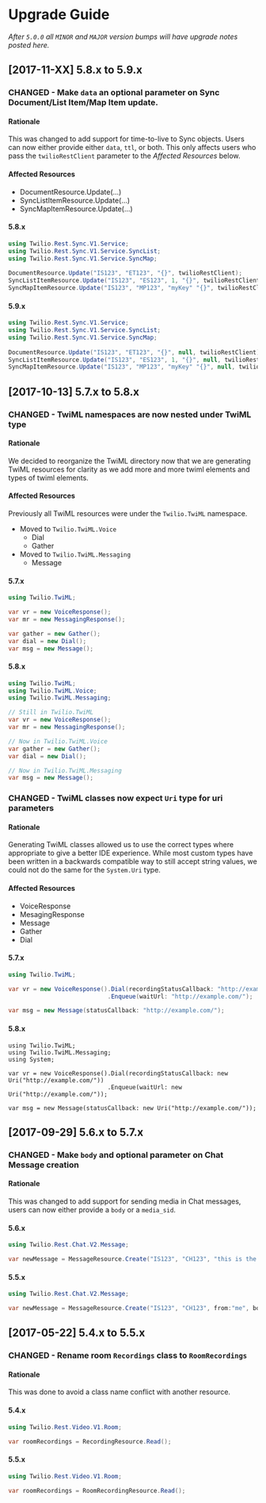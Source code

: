 # Upgrade Guide

_After `5.0.0` all `MINOR` and `MAJOR` version bumps will have upgrade notes
posted here._

[2017-11-XX] 5.8.x to 5.9.x
---------------------------

### CHANGED - Make `data` an optional parameter on Sync Document/List Item/Map Item update.

#### Rationale
This was changed to add support for time-to-live to Sync objects. Users can now either provide either `data`, `ttl`, or both.
This only affects users who pass the `twilioRestClient` parameter to the _Affected Resources_ below.  

#### Affected Resources
- DocumentResource.Update(...)
- SyncListItemResource.Update(...)
- SyncMapItemResource.Update(...)
  
#### 5.8.x
```cs
using Twilio.Rest.Sync.V1.Service;
using Twilio.Rest.Sync.V1.Service.SyncList;
using Twilio.Rest.Sync.V1.Service.SyncMap;
  
DocumentResource.Update("IS123", "ET123", "{}", twilioRestClient);
SyncListItemResource.Update("IS123", "ES123", 1, "{}", twilioRestClient);
SyncMapItemResource.Update("IS123", "MP123", "myKey" "{}", twilioRestClient);
```

#### 5.9.x
```cs
using Twilio.Rest.Sync.V1.Service;
using Twilio.Rest.Sync.V1.Service.SyncList;
using Twilio.Rest.Sync.V1.Service.SyncMap;
  
DocumentResource.Update("IS123", "ET123", "{}", null, twilioRestClient);
SyncListItemResource.Update("IS123", "ES123", 1, "{}", null, twilioRestClient);
SyncMapItemResource.Update("IS123", "MP123", "myKey" "{}", null, twilioRestClient);
```


[2017-10-13] 5.7.x to 5.8.x
---------------------------

### CHANGED - TwiML namespaces are now nested under TwiML type

#### Rationale
We decided to reorganize the TwiML directory now that we are generating TwiML resources for clarity
as we add more and more twiml elements and types of twiml elements.

#### Affected Resources
Previously all TwiML resources were under the `Twilio.TwiML` namespace.
- Moved to `Twilio.TwiML.Voice`
  - Dial
  - Gather
- Moved to `Twilio.TwiML.Messaging`
  - Message
  
#### 5.7.x
```cs
using Twilio.TwiML;

var vr = new VoiceResponse();
var mr = new MessagingResponse();

var gather = new Gather();
var dial = new Dial();
var msg = new Message();
```

#### 5.8.x
```cs
using Twilio.TwiML;
using Twilio.TwiML.Voice;
using Twilio.TwiML.Messaging;

// Still in Twilio.TwiML
var vr = new VoiceResponse();
var mr = new MessagingResponse();

// Now in Twilio.TwiML.Voice
var gather = new Gather();
var dial = new Dial();

// Now in Twilio.TwiML.Messaging
var msg = new Message();
```

### CHANGED - TwiML classes now expect `Uri` type for uri parameters

#### Rationale
Generating TwiML classes allowed us to use the correct types where appropriate to give a better IDE
experience. While most custom types have been written in a backwards compatible way to still accept
string values, we could not do the same for the `System.Uri` type.

#### Affected Resources
- VoiceResponse
- MesagingResponse
- Message
- Gather
- Dial

#### 5.7.x
```cs
using Twilio.TwiML;

var vr = new VoiceResponse().Dial(recordingStatusCallback: "http://example.com/")
                            .Enqueue(waitUrl: "http://example.com/");

var msg = new Message(statusCallback: "http://example.com/");
```

#### 5.8.x
```
using Twilio.TwiML;
using Twilio.TwiML.Messaging;
using System;

var vr = new VoiceResponse().Dial(recordingStatusCallback: new Uri("http://example.com/"))
                            .Enqueue(waitUrl: new Uri("http://example.com/"));

var msg = new Message(statusCallback: new Uri("http://example.com/"));
```


[2017-09-29] 5.6.x to 5.7.x
---------------------------

### CHANGED - Make `body` and optional parameter on Chat Message creation

#### Rationale
This was changed to add support for sending media in Chat messages, users can now either provide a `body` or a `media_sid`.

#### 5.6.x
```cs
using Twilio.Rest.Chat.V2.Message;

var newMessage = MessageResource.Create("IS123", "CH123", "this is the body", from: "me");
```

#### 5.5.x
```cs
using Twilio.Rest.Chat.V2.Message;

var newMessage = MessageResource.Create("IS123", "CH123", from:"me", body: "this is the body");
```


[2017-05-22] 5.4.x to 5.5.x
---------------------------

### CHANGED - Rename room `Recordings` class to `RoomRecordings`

#### Rationale
This was done to avoid a class name conflict with another resource.

#### 5.4.x
```cs
using Twilio.Rest.Video.V1.Room;

var roomRecordings = RecordingResource.Read();
```

#### 5.5.x
```cs
using Twilio.Rest.Video.V1.Room;

var roomRecordings = RoomRecordingResource.Read();
```


